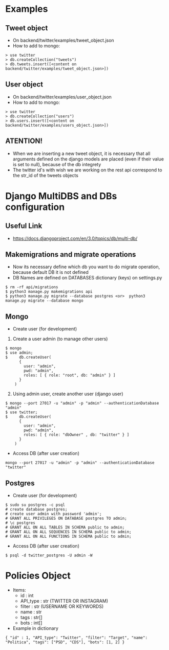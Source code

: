 
# Examples
## Tweet object

 - On backend/twitter/examples/tweet_object.json
 - How to add to mongo:
 ```mongo
 > use twitter
 > db.createCollection("tweets")
 > db.tweets.insert([<content on backend/twitter/examples/tweet_object.json>])
 ```

## User object

 - On backend/twitter/examples/user_object.json
 - How to add to mongo:
 ```mongo
 > use twitter
 > db.createCollection("users")
 > db.users.insert([<content on backend/twitter/examples/users_object.json>])
 ```

 ## ATENTION!
 - When we are inserting a new tweet object, it is necessary that all arguments defined on the django models are placed (even if their value is set to null), because of the db integrety 
 - The twitter id's with wish we are working on the rest api correspond to the str_id of the tweets objects


# Django MultiDBS and DBs configuration
## Useful Link
- https://docs.djangoproject.com/en/3.0/topics/db/multi-db/

## Makemigrations and migrate operations
- Now its necessary define which db you want to do migrate operation, because default DB it is not defined
- DB Names are defined on DATABASES dictionary (keys) on settings.py 

```
$ rm -rf api/migrations
$ python3 manage.py makemigrations api
$ python3 manage.py migrate --database postgres <or>  python3 manage.py migrate --database mongo 
```


## Mongo
- Create user (for development)
1. Create a user admin (to manage other users)
```
$ mongo
$ use admin;
$     db.createUser(
      {
        user: "admin",
        pwd: "admin",
        roles: [ { role: "root", db: "admin" } ]
      }
    )
```
2. Using admin user, create another user (django user)
```
$ mongo --port 27017 -u "admin" -p "admin" --authenticationDatabase "admin"
$ use twitter;
$     db.createUser(
      {
        user: "admin",
        pwd: "admin",
        roles: [ { role: "dbOwner" , db: "twitter" } ]
      }
    )
```

- Access DB (after user creation)
```
mongo --port 27017 -u "admin" -p "admin" --authenticationDatabase "twitter"
```

## Postgres

- Create user (for development)
```postgresql
$ sudo su postgres -c psql
# create database postgres;
# create user admin with password 'admin';
# GRANT ALL PRIVILEGES ON DATABASE postgres TO admin;
# \c postgres
# GRANT ALL ON ALL TABLES IN SCHEMA public to admin;
# GRANT ALL ON ALL SEQUENCES IN SCHEMA public to admin;
# GRANT ALL ON ALL FUNCTIONS IN SCHEMA public to admin;
```

- Access DB (after user creation)
```
$ psql -d twitter_postgres -U admin -W 
```


# Policies Object
- Items:
    - id : int
    - API_type : str (TWITTER OR INSTAGRAM)
    - filter : str (USERNAME OR KEYWORDS)
    - name : str
    - tags : str[]
    - bots : int[]
- Example in dictionary
```
{ "id" : 1, "API_type": "Twitter", "filter": "Target", "name": "Politica", "tags": ["PSD", "CDS"], "bots": [1, 2] }
```
